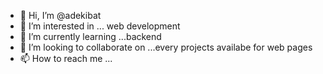 - 👋 Hi, I’m @adekibat
- 👀 I’m interested in ... web development
- 🌱 I’m currently learning ...backend
- 💞️ I’m looking to collaborate on ...every projects availabe for web pages
- 📫 How to reach me ...

<!---
adekibat/adekibat is a ✨ special ✨ repository because its `README.md` (this file) appears on your GitHub profile.
You can click the Preview link to take a look at your changes.
--->
